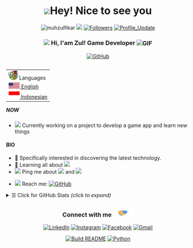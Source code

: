 <h1 align="center"> <img src="https://emojis.slackmojis.com/emojis/images/1531849430/4246/blob-sunglasses.gif?1531849430" width="36"/>Hey! Nice to see you </h1>

<p align="center"> 
    <img src="https://komarev.com/ghpvc/?username=muhzulfikar" alt="muhzulfikar"/> 
    <a href="https://github.com/muhzulfikar/muhzulfikar/pulse" alt="Activity"><img src="https://img.shields.io/github/commit-activity/m/muhzulfikar/muhzulfikar" /></a>
    <a href="https://github.com/muhzulfikar?tab=followers"><img alt="Followers" src="https://img.shields.io/github/followers/muhzulfikar?color=4C1&logo=github"></a>
    <a href="https://github.com/muhzulfikar/muhzulfikar" target="_blank"><img alt="Profile_Update" src="https://img.shields.io/github/last-commit/muhzulfikar/muhzulfikar?label=Profile%20update&style=fflat-square"></a>
</p> 


<h3 align="center"> 
    <img src="https://media.giphy.com/media/hvRJCLFzcasrR4ia7z/giphy.gif" width="21"></a> Hi, I'am Zul! Game Developer <img align="center" alt="GIF" width="30"  src="https://media.giphy.com/media/H6KusZ8pzxtyymblnE/giphy.gif" width="36"/>
</h3> 

<p align="center">   

</p> 
<p align="center"> 
    <a href="https://github.com/muhzulfikar" target="_blank"><img alt="GitHub" src="https://img.shields.io/badge/-@muhzulfikar-181717?style=flat-square&logo=GitHub&logoColor=white"></a>
    <!--<a href="https://www.linkedin.com/in/muhzulfikar" target="_blank"><img alt="LinkedIn" src="https://img.shields.io/badge/-muhzulfikar-0077B5?style=flat-square&logo=Linkedin&logoColor=white"></a> -->
    <!--<img alt="mobile" src="https://img.shields.io/badge/📱 -+8613756537093-white?style=fflat-square&labelColor=white"></a>-->
    <!--<a href="https://wa.me/+79041599690" target="_blank"><img alt="WhatssApp" src="https://img.shields.io/badge/WhatsApp-%25D366.svg?&style=flat-square&logo=whatsapp&logoColor=white"></a>-->
</p> 

<table align="right">
    <tr><td><img src="https://github.com/muhzulfikar/muhzulfikar/blob/main/3898082.svg" width="25"> Languages</a></td></tr>
    <tr><td><a href="README.md"><img src="https://github.com/muhzulfikar/muhzulfikar/blob/main/United_States.svg" height="16"> English </a></td></tr>
    <tr><td><a href="README_pt.md"><img src="https://github.com/muhzulfikar/muhzulfikar/blob/main/Indonesia.svg" height="20"> Indonesian </a></td></tr>
</table>


##### NOW
- <img src="https://github.com/TheDudeThatCode/TheDudeThatCode/blob/master/Assets/Developer.gif" width="28"> Currently working on a project to develop a game app and learn new things

#### BIO
- 🎯 Specifically interested in discovering the latest technology.
- 🌱 Learning all about <img src="https://img.shields.io/badge/Game Developer-blue">
- <img src="https://github.com/SP-XD/SP-XD/blob/main/images/message.gif?raw=true" width="25"/> Ping me about <img src="https://img.shields.io/badge/Unity 3D Engine-black"> and <img src="https://img.shields.io/badge/Blender 3D-orange">
<!--- &nbsp;<img src="https://github.com/SP-XD/SP-XD/blob/main/images/lightning.gif?raw=true" width="12"/>&nbsp;&nbsp; Fun fact: Vegetarian🌿 | huge fan of Harry Potter🧙 | love feeding birds 🕊 | enjoy cooking and hosting dinner <img align ='center' width ='20' src='https://media2.giphy.com/media/UQDSBzfyiBKvgFcSTw/giphy.gif?cid=ecf05e47p3cd513axbek3f56ti3jzizq8hincw20jauyyfyw&rid=giphy.gif'>
- <img src="https://emojis.slackmojis.com/emojis/images/1621024394/39092/cat-roll.gif?1621024394" width="20" />&nbsp; I enjoy listening music 🎧 going to gym 🏋️‍♂️ play badminton 🏸 and traveling <img src="https://media.giphy.com/media/VgCDAzcKvsR6OM0uWg/giphy.gif" width="30">🏝️🗻🌄🗿<img align ='center' width ='20' src="https://github.com/TheDudeThatCode/TheDudeThatCode/blob/master/Assets/Earth.gif" width="18">-->
- <img src="https://github.com/SP-XD/SP-XD/blob/main/images/letterbox.gif?raw=true" width="25"/> Reach me: <a href="mailto:mzul8480@gmail.com" target="_blank"><img alt="GitHub" src="https://img.shields.io/badge/-mailto:mzul8480@gmail.com-c14438?style=flat-square&logo=Gmail&logoColor=white"></a>

<details>
<summary><samp>&#9776;</samp> Click for GitHub Stats <i>(click to expand)</i> </summary>
<p align="center">
    <img height="140em" src="https://github-readme-stats.vercel.app/api?username=muhzulfikar&theme=jolly&show_icons=true" alt="muhzulfikar's Github readme stats">
    <img height="140em" src="http://github-readme-streak-stats.herokuapp.com?user=muhzulfikar&&theme=jolly&show_icons=true" alt="muhzulfikar"/>
</p>
</details>


<div align="center">
<h3> Connect with me<a href="https://gifyu.com/image/Zy2f"><img src="https://github.com/muhzulfikar/muhzulfikar/blob/main/Handshake.gif" width="60"></a>
</h3> 
<p align="center">
    <a href="https://www.linkedin.com/in/ " target="_blank"><img alt="LinkedIn" width="25px" src="https://github.com/TheDudeThatCode/TheDudeThatCode/blob/master/Assets/Linkedin.svg"></a>
    <a href="https://www.instagram.com/ " target="_blank"><img alt="Instagram" width="25px" src="https://github.com/TheDudeThatCode/TheDudeThatCode/blob/master/Assets/Instagram.svg"></a>
    <a href="https://www.facebook.com/ " target="_blank"><img alt="Facebook" width="25px" src="https://upload.wikimedia.org/wikipedia/commons/5/51/Facebook_f_logo_%282019%29.svg"></a>
    <a href="mailto:mzul8480@gmail.com" target="_blank"><img alt="Gmail" width="25px" src="https://github.com/TheDudeThatCode/TheDudeThatCode/blob/master/Assets/Gmail.svg"></a> 
</p>  
    
<p align="center">
    <a href="https://github.com/muhzulfikar/muhzulfikar/actions"><img alt="Build README" src="https://github.com/muhzulfikar/muhzulfikar/workflows/Build%20README/badge.svg"></a>
    <a href="https://mybinder.org/v2/gh/jupyterlab/jupyterlab-demo/master?urlpath=lab" target="_blank"><img alt="Python" src="https://mybinder.org/badge_logo.svg"></a>
</p>
